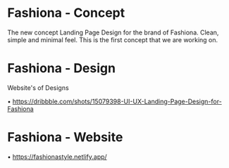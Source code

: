 # Fashiona - Concept
The new concept Landing Page Design for the brand of Fashiona. Clean, simple and minimal feel. This is the first concept that we are working on.

# Fashiona - Design
Website's of Designs

• https://dribbble.com/shots/15079398-UI-UX-Landing-Page-Design-for-Fashiona

# Fashiona - Website 

• https://fashionastyle.netlify.app/
